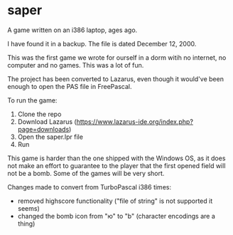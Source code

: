 ﻿# saper


A game written on an i386 laptop, ages ago.

I have found it in a backup. The file is dated December 12, 2000.

This was the first game we wrote for ourself in a dorm witih no internet, no computer and no games. This was a lot of fun.

The project has been converted to Lazarus, even though it would've been enough to open the PAS file in FreePascal.

To run the game:
1. Clone the repo
2. Download Lazarus (https://www.lazarus-ide.org/index.php?page=downloads)
3. Open the saper.lpr file
4. Run

This game is harder than the one shipped with the Windows OS, as it does not make an effort to guarantee to the player that the first opened field will not be a bomb. Some of the games will be very short.

Changes made to convert from TurboPascal i386 times:
- removed highscore functionality ("file of string" is not supported it seems)
- changed the bomb icon from "ю" to "b" (character encodings are a thing)
